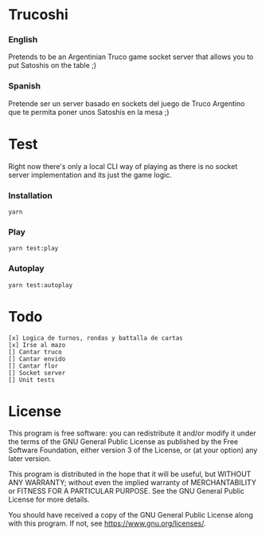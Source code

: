# Trucoshi

### English 
Pretends to be an Argentinian Truco game socket server that allows you to put Satoshis on the table ;)

### Spanish
Pretende ser un server basado en sockets del juego de Truco Argentino que te permita poner unos Satoshis en la mesa ;)

# Test
Right now there's only a local CLI way of playing as there is no socket server implementation and its just the game logic.

### Installation
`yarn`

### Play
`yarn test:play`

### Autoplay
`yarn test:autoplay`

# Todo    
    [x] Logica de turnos, rondas y battalla de cartas
    [x] Irse al mazo
    [] Cantar truco
    [] Cantar envido
    [] Cantar flor
    [] Socket server
    [] Unit tests

# License 

This program is free software: you can redistribute it and/or modify it under the terms of the GNU General Public License as published by the Free Software Foundation, either version 3 of the License, or (at your option) any later version.

This program is distributed in the hope that it will be useful, but WITHOUT ANY WARRANTY; without even the implied warranty of MERCHANTABILITY or FITNESS FOR A PARTICULAR PURPOSE. See the GNU General Public License for more details.

You should have received a copy of the GNU General Public License along with this program. If not, see <https://www.gnu.org/licenses/>.

